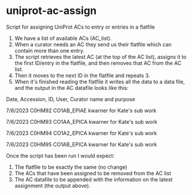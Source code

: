 # uniprot-ac-assign
Script for assigning UniProt ACs to entry or entries in a flatfile
1. We have a list of available ACs (AC_list).
2. When a curator needs an AC they send us their flatfile which can contain more than one entry.
3. The script retrieves the latest AC (at the top of the AC list), assigns it to the first ID/entry in the flatfile, and then removes that AC from the AC list.
4. Then it moves to the next ID in the flatfile and repeats 3.
5. When it's finished reading the flatfile it writes all the data to a data file, and the output in the AC datafile looks like this:
   
Date,  Accession,  ID,  User,  Curator name and purpose

7/6/2023 C0HM92 CO1AB_EPIAE kwarner for Kate's sub work

7/6/2023 C0HM93 CO1AA_EPICA kwarner for Kate's sub work

7/6/2023 C0HM94 CO1A2_EPICA kwarner for Kate's sub work

7/6/2023 C0HM95 CO1AB_EPICA kwarner for Kate's sub work

Once the script has been run I would expect:
1. The flatfile to be exactly the same (no change)
2. The ACs that have been assigned to be removed from the AC list
3. The AC datafile to be appended with the information on the latest assignment (the output above).
